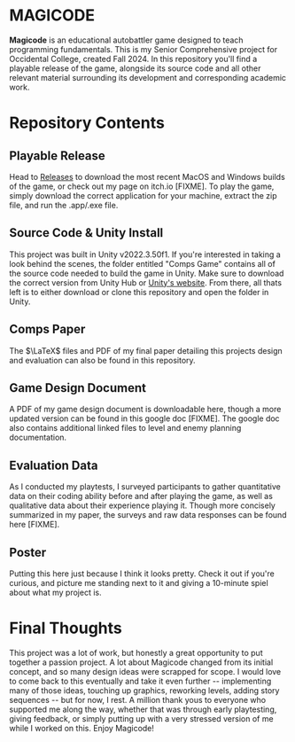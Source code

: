 # MAGICODE
**Magicode** is an educational autobattler game designed to teach programming fundamentals. This is my Senior Comprehensive project for Occidental College, created Fall 2024. In this repository you'll find a playable release of the game, alongside its source code and all other relevant material surrounding its development and corresponding academic work.

# Repository Contents
## Playable Release
Head to [Releases](https://github.com/slevy14/Comps-Game/releases) to download the most recent MacOS and Windows builds of the game, or check out my page on itch.io [FIXME]. To play the game, simply download the correct application for your machine, extract the zip file, and run the .app/.exe file.

## Source Code & Unity Install
This project was built in Unity v2022.3.50f1. If you're interested in taking a look behind the scenes, the folder entitled "Comps Game" contains all of the source code needed to build the game in Unity. Make sure to download the correct version from Unity Hub or [Unity's website](https://unity.com/releases/editor/whats-new/2022.3.50#installs). From there, all thats left is to either download or clone this repository and open the folder in Unity.

## Comps Paper
The $\LaTeX$ files and PDF of my final paper detailing this projects design and evaluation can also be found in this repository.

## Game Design Document
A PDF of my game design document is downloadable here, though a more updated version can be found in this google doc [FIXME]. The google doc also contains additional linked files to level and enemy planning documentation.

## Evaluation Data
As I conducted my playtests, I surveyed participants to gather quantitative data on their coding ability before and after playing the game, as well as qualitative data about their experience playing it. Though more concisely summarized in my paper, the surveys and raw data responses can be found here [FIXME].

## Poster
Putting this here just because I think it looks pretty. Check it out if you're curious, and picture me standing next to it and giving a 10-minute spiel about what my project is.

# Final Thoughts
This project was a lot of work, but honestly a great opportunity to put together a passion project. A lot about Magicode changed from its initial concept, and so many design ideas were scrapped for scope. I would love to come back to this eventually and take it even further -- implementing many of those ideas, touching up graphics, reworking levels, adding story sequences -- but for now, I rest. A million thank yous to everyone who supported me along the way, whether that was through early playtesting, giving feedback, or simply putting up with a very stressed version of me while I worked on this. Enjoy Magicode!